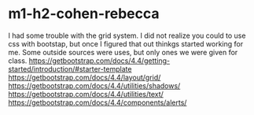 # m1-h2-cohen-rebecca
I had some trouble with the grid system. I did not realize you could to use css with bootstap, but once I figured that out thinkgs started working for me. 
Some outside sources were uses, but only ones we were given for class. https://getbootstrap.com/docs/4.4/getting-started/introduction/#starter-template https://getbootstrap.com/docs/4.4/layout/grid/ https://getbootstrap.com/docs/4.4/utilities/shadows/ https://getbootstrap.com/docs/4.4/utilities/text/ https://getbootstrap.com/docs/4.4/components/alerts/ 
